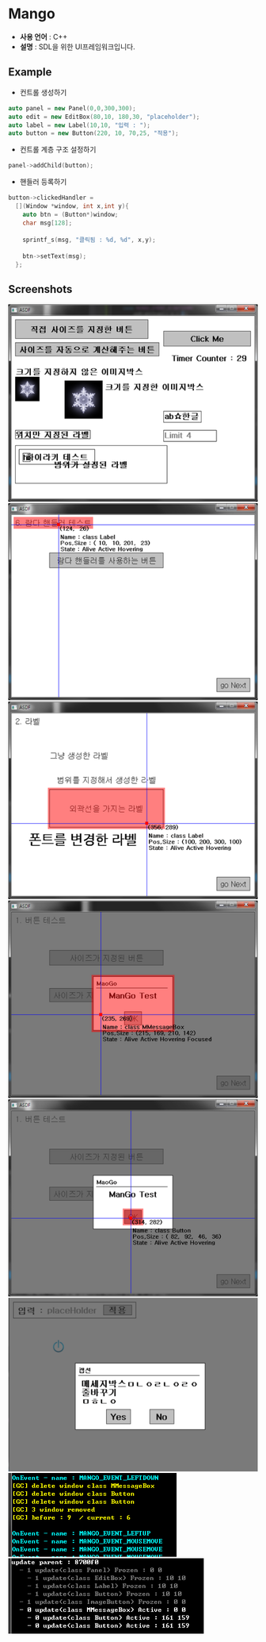 Mango
====

* __사용 언어__ : C++
* __설명__ : SDL을 위한 UI프레임워크입니다.

Example
----
* 컨트롤 생성하기
```C++
auto panel = new Panel(0,0,300,300);
auto edit = new EditBox(80,10, 180,30, "placeholder");
auto label = new Label(10,10, "입력 : ");
auto button = new Button(220, 10, 70,25, "적용");
```
* 컨트롤 계층 구조 설정하기
```C++
panel->addChild(button);
```
* 핸들러 등록하기
```C++
button->clickedHandler = 
  [](Window *window, int x,int y){
    auto btn = (Button*)window;
    char msg[128];
    
    sprintf_s(msg, "클릭됨 : %d, %d", x,y);
    
    btn->setText(msg);
  };
```

Screenshots
----
![a](img/prev1.png)<br>
![b](img/prev2.png)<br>
![c](img/prev3.png)<br>
![d](img/prev4.png)<br>
![e](img/prev5.png)<br>
![f](img/prev6.png)<br>
![g](img/prev7.png)<br>
![h](img/prev8.png)
